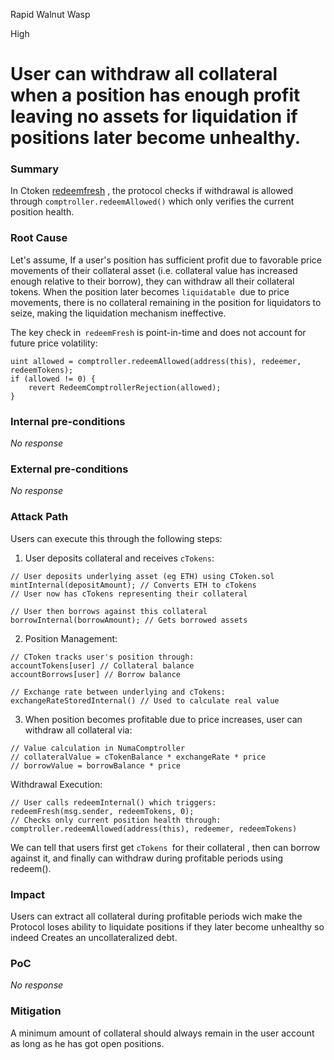 Rapid Walnut Wasp

High

# User can withdraw all collateral when a position has enough profit leaving no assets for liquidation if positions later become unhealthy.

### Summary

In Ctoken [redeemfresh](https://github.com/sherlock-audit/2024-12-numa-audit/blob/main/Numa/contracts/lending/CToken.sol#L608) , the protocol checks if withdrawal is allowed through `comptroller.redeemAllowed()` which only verifies the current position health.

### Root Cause

Let's assume, If a user's position has sufficient profit due to favorable price movements of their collateral asset (i.e. collateral value has increased enough relative to their borrow), they can withdraw all their collateral tokens. When the position later becomes `liquidatable `due to price movements, there is no collateral remaining in the position for liquidators to seize, making the liquidation mechanism ineffective.

The key check in` redeemFresh` is point-in-time and does not account for future price volatility:
```solidity
uint allowed = comptroller.redeemAllowed(address(this), redeemer, redeemTokens);
if (allowed != 0) {
    revert RedeemComptrollerRejection(allowed);
}
```

### Internal pre-conditions

_No response_

### External pre-conditions

_No response_

### Attack Path

Users can execute this through the following steps:

1. User deposits collateral and receives `cTokens`:

```solidity
// User deposits underlying asset (eg ETH) using CToken.sol
mintInternal(depositAmount); // Converts ETH to cTokens
// User now has cTokens representing their collateral

// User then borrows against this collateral
borrowInternal(borrowAmount); // Gets borrowed assets
```

2. Position Management:
```solidity
// CToken tracks user's position through:
accountTokens[user] // Collateral balance
accountBorrows[user] // Borrow balance

// Exchange rate between underlying and cTokens:
exchangeRateStoredInternal() // Used to calculate real value
```

3. When position becomes profitable due to price increases, user can withdraw all collateral via:
```solidity
// Value calculation in NumaComptroller
// collateralValue = cTokenBalance * exchangeRate * price
// borrowValue = borrowBalance * price
```
Withdrawal Execution:
```solidity
// User calls redeemInternal() which triggers:
redeemFresh(msg.sender, redeemTokens, 0);
// Checks only current position health through:
comptroller.redeemAllowed(address(this), redeemer, redeemTokens)
```
We can tell that users first get `cTokens `for their collateral , then can borrow against it, and finally can withdraw during profitable periods using redeem().

### Impact

Users can extract all collateral during profitable periods wich make the Protocol loses ability to liquidate positions if they later become unhealthy so indeed Creates  an uncollateralized debt.

### PoC

_No response_

### Mitigation


A minimum amount of collateral should always remain in the user account as long as he has got open positions.
